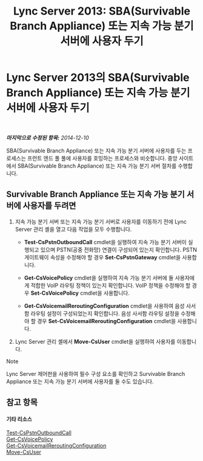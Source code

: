 ﻿---
title: 'Lync Server 2013: SBA(Survivable Branch Appliance) 또는 지속 가능 분기 서버에 사용자 두기'
TOCTitle: SBA(Survivable Branch Appliance) 또는 지속 가능 분기 서버에 사용자 두기
ms:assetid: faf1ebb9-6d7d-4a58-8ff7-801b7b31d3ba
ms:mtpsurl: https://technet.microsoft.com/ko-kr/library/Gg413066(v=OCS.15)
ms:contentKeyID: 49305598
ms.date: 08/24/2015
mtps_version: v=OCS.15
ms.translationtype: HT
---

# Lync Server 2013의 SBA(Survivable Branch Appliance) 또는 지속 가능 분기 서버에 사용자 두기

 

_**마지막으로 수정된 항목:** 2014-12-10_

SBA(Survivable Branch Appliance) 또는 지속 가능 분기 서버에 사용자를 두는 프로세스는 프런트 엔드 풀 풀에 사용자를 호밍하는 프로세스와 비슷합니다. 중앙 사이트에서 SBA(Survivable Branch Appliance) 또는 지속 가능 분기 서버 절차를 수행합니다.

## Survivable Branch Appliance 또는 지속 가능 분기 서버에 사용자를 두려면

1.  지속 가능 분기 서버 또는 지속 가능 분기 서버로 사용자를 이동하기 전에 Lync Server 관리 셸을 열고 다음 작업을 모두 수행합니다.
    
      - **Test-CsPstnOutboundCall** cmdlet을 실행하여 지속 가능 분기 서버이 실행되고 있으며 PSTN(공중 전화망) 연결이 구성되어 있는지 확인합니다. PSTN 게이트웨이 속성을 수정해야 할 경우 **Set-CsPstnGateway** cmdlet을 사용합니다.
    
      - **Get-CsVoicePolicy** cmdlet을 실행하여 지속 가능 분기 서버에 둘 사용자에게 적합한 VoIP 라우팅 정책이 있는지 확인합니다. VoIP 정책을 수정해야 할 경우 **Set-CsVoicePolicy** cmdlet을 사용합니다.
    
      - **Get-CsVoicemailReroutingConfiguration** cmdlet을 사용하여 음성 사서함 라우팅 설정이 구성되었는지 확인합니다. 음성 사서함 라우팅 설정을 수정해야 할 경우 **Set-CsVoicemailReroutingConfiguration** cmdlet을 사용합니다.

2.  Lync Server 관리 셸에서 **Move-CsUser** cmdlet을 실행하여 사용자를 이동합니다.


> [!NOTE]
> Lync Server 제어판을 사용하여 필수 구성 요소를 확인하고 Survivable Branch Appliance 또는 지속 가능 분기 서버에 사용자를 둘 수도 있습니다.



## 참고 항목

#### 기타 리소스

[Test-CsPstnOutboundCall](https://docs.microsoft.com/en-us/powershell/module/skype/Test-CsPstnOutboundCall)  
[Get-CsVoicePolicy](https://docs.microsoft.com/en-us/powershell/module/skype/Get-CsVoicePolicy)  
[Get-CsVoicemailReroutingConfiguration](https://docs.microsoft.com/en-us/powershell/module/skype/Get-CsVoicemailReroutingConfiguration)  
[Move-CsUser](https://docs.microsoft.com/en-us/powershell/module/skype/Move-CsUser)

